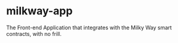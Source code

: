 # milkway-app
The Front-end Application that integrates with the Milky Way smart contracts, with no frill.
